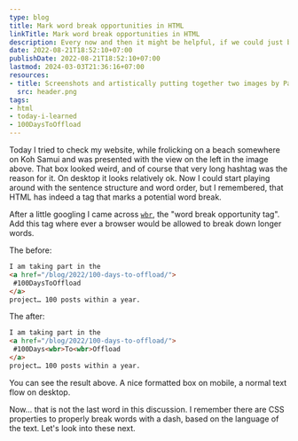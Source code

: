 ```yaml
---
type: blog
title: Mark word break opportunities in HTML
linkTitle: Mark word break opportunities in HTML
description: Every now and then it might be helpful, if we could just break a word in two on smaller screens. We can. Introducing `<wbr>`.
date: 2022-08-21T18:52:10+07:00
publishDate: 2022-08-21T18:52:10+07:00
lastmod: 2024-03-03T21:36:16+07:00
resources:
- title: Screenshots and artistically putting together two images by Patrick Kollitsch of [kollitsch.dev](https://kollitsch.dev)
  src: header.png
tags:
- html
- today-i-learned
- 100DaysToOffload
---
```


Today I tried to check my website, while frolicking on a beach somewhere on Koh Samui and was presented with the view on the left in the image above. That box looked weird, and of course that very long hashtag was the reason for it. On desktop it looks relatively ok. Now I could start playing around with the sentence structure and word order, but I remembered, that HTML has indeed a tag that marks a potential word break.

After a little googling I came across [`wbr`](https://developer.mozilla.org/en-US/docs/Web/HTML/Element/wbr), the "word break opportunity tag". Add this tag where ever a browser would be allowed to break down longer words.

The before:

```html
I am taking part in the
<a href="/blog/2022/100-days-to-offload/">
 #100DaysToOffload
</a>
project… 100 posts within a year.
```

The after:

```html
I am taking part in the
<a href="/blog/2022/100-days-to-offload/">
 #100Days<wbr>To<wbr>Offload
</a>
project… 100 posts within a year.
```

You can see the result above. A nice formatted box on mobile, a normal text flow on desktop.

Now… that is not the last word in this discussion. I remember there are CSS properties to properly break words with a dash, based on the language of the text. Let's look into these next.
